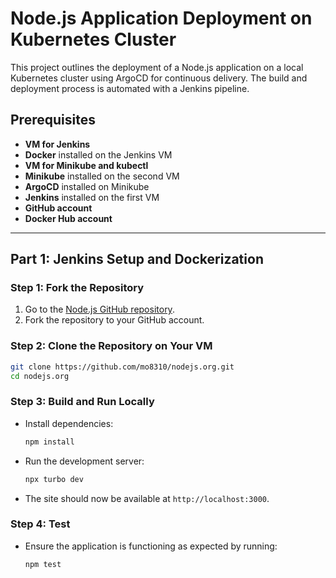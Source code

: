 
# Node.js Application Deployment on Kubernetes Cluster

This project outlines the deployment of a Node.js application on a local Kubernetes cluster using ArgoCD for continuous delivery. The build and deployment process is automated with a Jenkins pipeline. 

## Prerequisites

- **VM for Jenkins**
- **Docker** installed on the Jenkins VM
- **VM for Minikube and kubectl**
- **Minikube** installed on the second VM
- **ArgoCD** installed on Minikube
- **Jenkins** installed on the first VM
- **GitHub account**
- **Docker Hub account**

---

## Part 1: Jenkins Setup and Dockerization

### Step 1: Fork the Repository
1. Go to the [Node.js GitHub repository](https://github.com/nodejs/nodejs.org.git).
2. Fork the repository to your GitHub account.

### Step 2: Clone the Repository on Your VM
```bash
git clone https://github.com/mo8310/nodejs.org.git
cd nodejs.org
```
### Step 3: Build and Run Locally
   - Install dependencies:
     ```bash
     npm install
     ```
   - Run the development server:
     ```bash
     npx turbo dev
     ```
   - The site should now be available at `http://localhost:3000`.
### Step 4: Test
   - Ensure the application is functioning as expected by running:
     ```bash
     npm test
     ```
